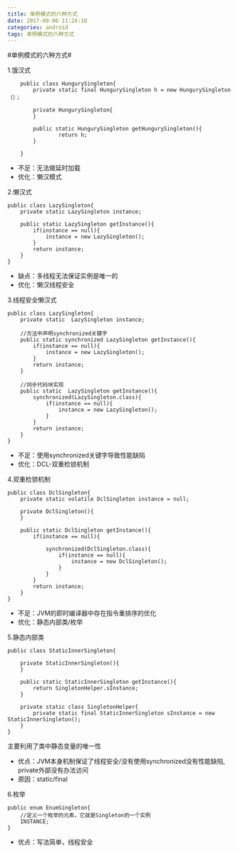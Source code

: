 ```yaml
---
title: 单例模式的六种方式
date: 2017-08-06 11:24:10
categories: android
tags: 单例模式的六种方式
---
```

#单例模式的六种方式#

 1.饿汉式

    	public class HungurySingleton{
			private static final HungurySingleton h = new HungurySingleton（）；
			
			private HungurySingleton{
			}
			
			public static HungurySingleton getHungurySingleton(){
					return h;
			}
	
		}

- 不足：无法做延时加载
- 优化：懒汉模式



2.懒汉式

	public class LazySingleton{
		private static LazySingleton instance;
		
		public static LazySingleton getInstance(){
			if(instance == null){
				instance = new LazySingleton();
			}
			return instance;
		}
	}

- 缺点：多线程无法保证实例是唯一的
- 优化：懒汉线程安全


3.线程安全懒汉式

	public class LazySingleton{
		private static  LazySingleton instance;
		
		//方法中声明synchronized关键字
		public static synchronized LazySingleton getInstance(){
			if(instance == null){
				instance = new LazySingleton();
			}
			return instance;
		}
		
		//同步代码块实现
		public static  LazySingleton getInstance(){
			synchronized(LazySingleton.class){
				if(instance == null){
					instance = new LazySingleton();
				}
			}
			return instance;
		}
	}

- 不足：使用synchronized关键字导致性能缺陷
- 优化：DCL-双重检锁机制
	

4.双重检锁机制
	
	public class DclSingleton{
		private static volatile DclSingleton instance = null;
		
		private DclSingleton(){
		}
		
		public static DclSingleton getInstance(){
			if(instance == null){
			
				synchronized(DclSingleton.class){
					if(instance == null){
						instance = new DclSingleton();
					}
				}
			}
			return instance;
		}
	}

- 不足：JVM的即时编译器中存在指令重排序的优化
- 优化：静态内部类/枚举


5.静态内部类
	
	public class StaticInnerSingleton{
		
		private StaticInnerSingleton(){
		}
		
		public static StaticInnerSingleton getInstance(){
			return SingletonHelper.sInstance;
		}
		
		private static class SingletonHelper{
			private static final StaticInnerSingleton sInstance = new StaticInnerSingleton();
		}
	}
主要利用了类中静态变量的唯一性
	
- 优点：JVM本身机制保证了线程安全/没有使用synchronized没有性能缺陷, private外部没有办法访问
- 原因：static/final
	
6.枚举

    public enum EnumSingleton{
		//定义一个枚举的元素，它就是Singleton的一个实例
		INSTANCE;
	}
- 优点：写法简单，线程安全
